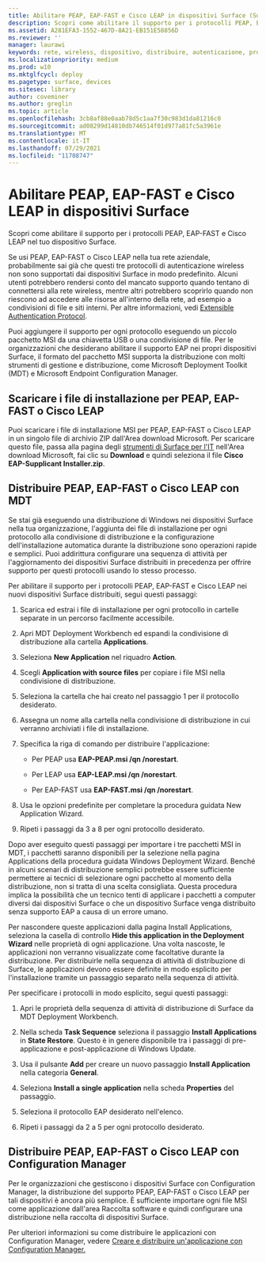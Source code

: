 ```yaml
---
title: Abilitare PEAP, EAP-FAST e Cisco LEAP in dispositivi Surface (Surface)
description: Scopri come abilitare il supporto per i protocolli PEAP, EAP-FAST e Cisco LEAP nel tuo dispositivo Surface.
ms.assetid: A281EFA3-1552-467D-8A21-EB151E58856D
ms.reviewer: ''
manager: laurawi
keywords: rete, wireless, dispositivo, distribuire, autenticazione, protocollo
ms.localizationpriority: medium
ms.prod: w10
ms.mktglfcycl: deploy
ms.pagetype: surface, devices
ms.sitesec: library
author: coveminer
ms.author: greglin
ms.topic: article
ms.openlocfilehash: 3cb8af88e0aab78d5c1aa7f30c983d1da81216c0
ms.sourcegitcommit: ad08299d14810db746514f01d977a81fc5a3961e
ms.translationtype: MT
ms.contentlocale: it-IT
ms.lasthandoff: 07/29/2021
ms.locfileid: "11708747"
---
```

# <a name="enable-peap-eap-fast-and-cisco-leap-on-surface-devices"></a>Abilitare PEAP, EAP-FAST e Cisco LEAP in dispositivi Surface

Scopri come abilitare il supporto per i protocolli PEAP, EAP-FAST e Cisco LEAP nel tuo dispositivo Surface.

Se usi PEAP, EAP-FAST o Cisco LEAP nella tua rete aziendale, probabilmente sai già che questi tre protocolli di autenticazione wireless non sono supportati dai dispositivi Surface in modo predefinito. Alcuni utenti potrebbero rendersi conto del mancato supporto quando tentano di connettersi alla rete wireless, mentre altri potrebbero scoprirlo quando non riescono ad accedere alle risorse all'interno della rete, ad esempio a condivisioni di file e siti interni. Per altre informazioni, vedi [Extensible Authentication Protocol](/previous-versions/windows/it-pro/windows-xp/bb457039(v=technet.10)?).

Puoi aggiungere il supporto per ogni protocollo eseguendo un piccolo pacchetto MSI da una chiavetta USB o una condivisione di file. Per le organizzazioni che desiderano abilitare il supporto EAP nei propri dispositivi Surface, il formato del pacchetto MSI supporta la distribuzione con molti strumenti di gestione e distribuzione, come Microsoft Deployment Toolkit (MDT) e Microsoft Endpoint Configuration Manager.

## <a name="download-peap-eap-fast-or-cisco-leap-installation-files"></a><a href="" id="download-peap--eap-fast--or-cisco-leap-installation-files--"></a>Scaricare i file di installazione per PEAP, EAP-FAST o Cisco LEAP

Puoi scaricare i file di installazione MSI per PEAP, EAP-FAST o Cisco LEAP in un singolo file di archivio ZIP dall'Area download Microsoft. Per scaricare questo file, passa alla pagina degli [strumenti di Surface per l'IT](https://www.microsoft.com/download/details.aspx?id=46703) nell'Area download Microsoft, fai clic su **Download** e quindi seleziona il file **Cisco EAP-Supplicant Installer.zip**.

## <a name="deploy-peap-eap-fast-or-cisco-leap-with-mdt"></a>Distribuire PEAP, EAP-FAST o Cisco LEAP con MDT

Se stai già eseguendo una distribuzione di Windows nei dispositivi Surface nella tua organizzazione, l'aggiunta dei file di installazione per ogni protocollo alla condivisione di distribuzione e la configurazione dell'installazione automatica durante la distribuzione sono operazioni rapide e semplici. Puoi addirittura configurare una sequenza di attività per l'aggiornamento dei dispositivi Surface distribuiti in precedenza per offrire supporto per questi protocolli usando lo stesso processo.

Per abilitare il supporto per i protocolli PEAP, EAP-FAST e Cisco LEAP nei nuovi dispositivi Surface distribuiti, segui questi passaggi:

1. Scarica ed estrai i file di installazione per ogni protocollo in cartelle separate in un percorso facilmente accessibile.

2. Apri MDT Deployment Workbench ed espandi la condivisione di distribuzione alla cartella **Applications**.

3. Seleziona **New Application** nel riquadro **Action**.

4. Scegli **Application with source files** per copiare i file MSI nella condivisione di distribuzione.

5. Seleziona la cartella che hai creato nel passaggio 1 per il protocollo desiderato.

6. Assegna un nome alla cartella nella condivisione di distribuzione in cui verranno archiviati i file di installazione.

7. Specifica la riga di comando per distribuire l'applicazione:

    - Per PEAP usa **EAP-PEAP.msi /qn /norestart**.

    - Per LEAP usa **EAP-LEAP.msi /qn /norestart**.

    - Per EAP-FAST usa **EAP-FAST.msi /qn /norestart**.

8. Usa le opzioni predefinite per completare la procedura guidata New Application Wizard.

9. Ripeti i passaggi da 3 a 8 per ogni protocollo desiderato.

Dopo aver eseguito questi passaggi per importare i tre pacchetti MSI in MDT, i pacchetti saranno disponibili per la selezione nella pagina Applications della procedura guidata Windows Deployment Wizard. Benché in alcuni scenari di distribuzione semplici potrebbe essere sufficiente permettere ai tecnici di selezionare ogni pacchetto al momento della distribuzione, non si tratta di una scelta consigliata. Questa procedura implica la possibilità che un tecnico tenti di applicare i pacchetti a computer diversi dai dispositivi Surface o che un dispositivo Surface venga distribuito senza supporto EAP a causa di un errore umano.

Per nascondere queste applicazioni dalla pagina Install Applications, seleziona la casella di controllo **Hide this application in the Deployment Wizard** nelle proprietà di ogni applicazione. Una volta nascoste, le applicazioni non verranno visualizzate come facoltative durante la distribuzione. Per distribuirle nella sequenza di attività di distribuzione di Surface, le applicazioni devono essere definite in modo esplicito per l'installazione tramite un passaggio separato nella sequenza di attività.

Per specificare i protocolli in modo esplicito, segui questi passaggi:

1. Apri le proprietà della sequenza di attività di distribuzione di Surface da MDT Deployment Workbench.

2. Nella scheda **Task Sequence** seleziona il passaggio **Install Applications** in **State Restore**. Questo è in genere disponibile tra i passaggi di pre-applicazione e post-applicazione di Windows Update.

3. Usa il pulsante **Add** per creare un nuovo passaggio **Install Application** nella categoria **General**.

4. Seleziona **Install a single application** nella scheda **Properties** del passaggio.

5. Seleziona il protocollo EAP desiderato nell'elenco.

6. Ripeti i passaggi da 2 a 5 per ogni protocollo desiderato.

## <a name="deploy-peap-eap-fast-or-cisco-leap-with-configuration-manager"></a>Distribuire PEAP, EAP-FAST o Cisco LEAP con Configuration Manager

Per le organizzazioni che gestiscono i dispositivi Surface con Configuration Manager, la distribuzione del supporto PEAP, EAP-FAST o Cisco LEAP per tali dispositivi è ancora più semplice. È sufficiente importare ogni file MSI come applicazione dall'area Raccolta software e quindi configurare una distribuzione nella raccolta di dispositivi Surface.

Per ulteriori informazioni su come distribuire le applicazioni con Configuration Manager, vedere [Creare e distribuire un'applicazione con Configuration Manager.](/mem/configmgr/apps/get-started/create-and-deploy-an-application.md)
